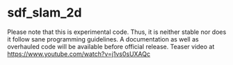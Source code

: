 # sdf_slam_2d
Please note that this is experimental code. 
Thus, it is neither stable nor does it follow sane programming guidelines.
A documentation as well as overhauled code will be available before official release.
Teaser video at https://www.youtube.com/watch?v=j1vs0sUXAQc